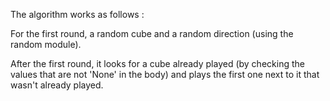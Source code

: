 The algorithm works as follows : 

For the first round, a random cube and a random direction (using the random module).

After the first round, it looks for a cube already played (by checking the values that are not 'None' in the body) and plays the first one next to it that wasn't already played.
